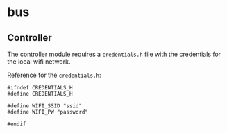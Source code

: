 # bus

## Controller

The controller module requires a `credentials.h` file with the credentials for the local wifi network.

Reference for the `credentials.h`:
```
#ifndef CREDENTIALS_H
#define CREDENTIALS_H

#define WIFI_SSID "ssid"
#define WIFI_PW "password"

#endif
```